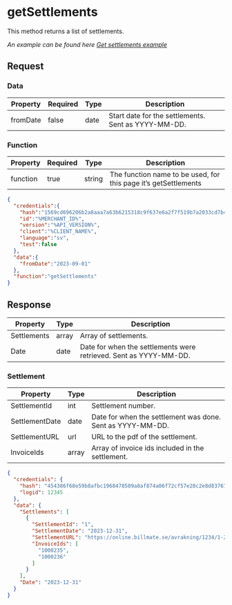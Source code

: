 # getSettlements

<include from="Snippets-PaymentAPI.md" element-id="snippet-header"></include>

This method returns a list of settlements.

*An example can be found here [Get settlements example](Get-settlements.md)*

## Request

### Data
| Property | Required | Type   | Description                                         |
|----------|----------|--------|-----------------------------------------------------|
| fromDate | false    | date   | Start date for the settlements. Sent as YYYY-MM-DD. |

### Function

| Property | Required | Type   | Description                                                     |
|----------|----------|--------|-----------------------------------------------------------------|
| function | true     | string | The function name to be used, for this page it’s getSettlements |

```json
{
  "credentials":{
    "hash":"1569cd696206b2a8aaa7a63b6215318c9f637e6a2f7f519b7a2033cd7b47103b01fe097e40a17028acf839f078ccbaa91e3bc423870a926bcf08e9747db8c5da",
    "id":"%MERCHANT_ID%",
    "version":"%API_VERSION%",
    "client":"%CLIENT_NAME%",
    "language":"sv",
    "test":false
  },
  "data":{
    "fromDate":"2023-09-01"
  },
  "function":"getSettlements"
}

```

## Response

| Property    | Type | Description                                                       |
|-------------|------|-------------------------------------------------------------------|
| Settlements | array| Array of settlements.                                             |
| Date        | date | Date for when the settlements were retrieved. Sent as YYYY-MM-DD. |

### Settlement
| Property       | Type | Description                                                |
|----------------|------|------------------------------------------------------------|
| SettlementId   | int  | Settlement number.                                         |
| SettlementDate | date | Date for when the settlement was done. Sent as YYYY-MM-DD. |
| SettlementURL  | url  | URL to the pdf of the settlement.                           |
| InvoiceIds     | array| Array of invoice ids included in the settlement.            |

```json
{
  "credentials": {
    "hash": "454386f68e59b8afbc1968478509a8af874a06f72cf57e28c2e8d837670487a36e5d9e9e49cd54e0de891a8038b4ae73dd0dabee2085ac6670e20d717f4a1125",
    "logid": 12345
  },
  "data": {
    "Settlements": [
      {
        "SettlementId": "1",
        "SettlementDate": "2023-12-31",
        "SettlementURL": "https://online.billmate.se/avrakning/1234/1-2023-12-31.pdf",
        "InvoiceIds": [
          "1000235",
          "1000236"
        ]
      }
    ],
    "Date": "2023-12-31"
  }
}
```